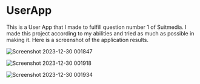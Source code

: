# UserApp
This is a User App that I made to fulfill question number 1 of Suitmedia. I made this project according to my abilities and tried as much as possible in making it. Here is a screenshot of the application results.

![Screenshot 2023-12-30 001847](https://github.com/Herdi1/UserApplication/assets/97391283/0b5a0a6d-5201-4128-bda2-5ac2587af7a2)

![Screenshot 2023-12-30 001918](https://github.com/Herdi1/UserApplication/assets/97391283/bb183ecd-362e-4af4-abb4-3150468c38d1) 

![Screenshot 2023-12-30 001934](https://github.com/Herdi1/UserApplication/assets/97391283/0b579e16-c8e4-444c-b66e-0746c8f87662)


